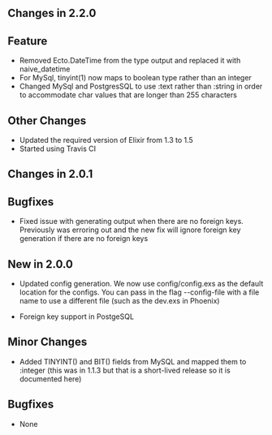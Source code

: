 ## Changes in 2.2.0

## Feature

* Removed Ecto.DateTime from the type output and replaced it with naive_datetime
* For MySql, tinyint(1) now maps to boolean type rather than an integer
* Changed MySql and PostgresSQL to use :text rather than :string in order to accommodate char values that are longer than 255 characters

## Other Changes

* Updated the required version of Elixir from 1.3 to 1.5
* Started using Travis CI

## Changes in 2.0.1

## Bugfixes

* Fixed issue with generating output when there are no foreign keys. Previously was erroring out and the new fix will ignore foreign key generation if there are no foreign keys



## New in 2.0.0

* Updated config generation. We now use config/config.exs as the default location for the configs. You can pass in the flag --config-file with a file name to use a different file (such as the dev.exs in Phoenix)

* Foreign key support in PostgeSQL 

## Minor Changes

* Added TINYINT() and BIT() fields from MySQL and mapped them to :integer (this was in 1.1.3 but that is a short-lived release so it is documented here)

## Bugfixes

* None

